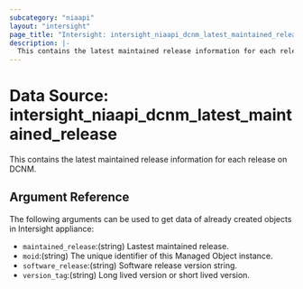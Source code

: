 ```yaml
---
subcategory: "niaapi"
layout: "intersight"
page_title: "Intersight: intersight_niaapi_dcnm_latest_maintained_release"
description: |-
  This contains the latest maintained release information for each release on DCNM.
---
```


# Data Source: intersight_niaapi_dcnm_latest_maintained_release
This contains the latest maintained release information for each release on DCNM.
## Argument Reference
The following arguments can be used to get data of already created objects in Intersight appliance:
* `maintained_release`:(string) Lastest maintained release. 
* `moid`:(string) The unique identifier of this Managed Object instance. 
* `software_release`:(string) Software release version string. 
* `version_tag`:(string) Long lived version or short lived version. 
